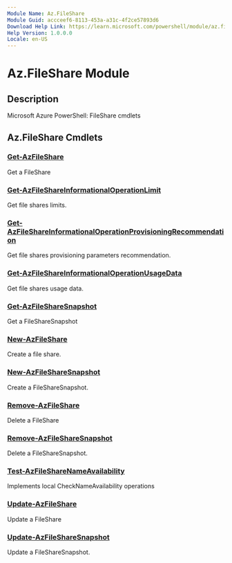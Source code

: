 ```yaml
---
Module Name: Az.FileShare
Module Guid: accceef6-8113-453a-a31c-4f2ce57893d6
Download Help Link: https://learn.microsoft.com/powershell/module/az.fileshare
Help Version: 1.0.0.0
Locale: en-US
---
```


# Az.FileShare Module
## Description
Microsoft Azure PowerShell: FileShare cmdlets

## Az.FileShare Cmdlets
### [Get-AzFileShare](Get-AzFileShare.md)
Get a FileShare

### [Get-AzFileShareInformationalOperationLimit](Get-AzFileShareInformationalOperationLimit.md)
Get file shares limits.

### [Get-AzFileShareInformationalOperationProvisioningRecommendation](Get-AzFileShareInformationalOperationProvisioningRecommendation.md)
Get file shares provisioning parameters recommendation.

### [Get-AzFileShareInformationalOperationUsageData](Get-AzFileShareInformationalOperationUsageData.md)
Get file shares usage data.

### [Get-AzFileShareSnapshot](Get-AzFileShareSnapshot.md)
Get a FileShareSnapshot

### [New-AzFileShare](New-AzFileShare.md)
Create a file share.

### [New-AzFileShareSnapshot](New-AzFileShareSnapshot.md)
Create a FileShareSnapshot.

### [Remove-AzFileShare](Remove-AzFileShare.md)
Delete a FileShare

### [Remove-AzFileShareSnapshot](Remove-AzFileShareSnapshot.md)
Delete a FileShareSnapshot.

### [Test-AzFileShareNameAvailability](Test-AzFileShareNameAvailability.md)
Implements local CheckNameAvailability operations

### [Update-AzFileShare](Update-AzFileShare.md)
Update a FileShare

### [Update-AzFileShareSnapshot](Update-AzFileShareSnapshot.md)
Update a FileShareSnapshot.


